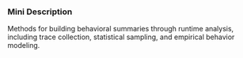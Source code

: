### Mini Description

Methods for building behavioral summaries through runtime analysis, including trace collection, statistical sampling, and empirical behavior modeling.
